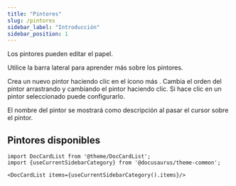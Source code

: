 ```yaml
---
title: "Pintores"
slug: /pintores
sidebar_label: "Introducción"
sidebar_position: 1
---
```



Los pintores pueden editar el papel.

Utilice la barra lateral para aprender más sobre los pintores.

Crea un nuevo pintor haciendo clic en el ícono más . Cambia el orden del pintor arrastrando y cambiando el pintor haciendo clic. Si hace clic en un pintor seleccionado puede configurarlo.

El nombre del pintor se mostrará como descripción al pasar el cursor sobre el pintor.

## Pintores disponibles

```mdx-code-block
import DocCardList from '@theme/DocCardList';
import {useCurrentSidebarCategory} from '@docusaurus/theme-common';

<DocCardList items={useCurrentSidebarCategory().items}/>
```
